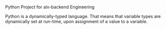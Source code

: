 Python Project for alx-backend Engineering

Python is a dynamically-typed language. That means that variable types are dynamically set at run-time, upon assignment of a value to a variable.
